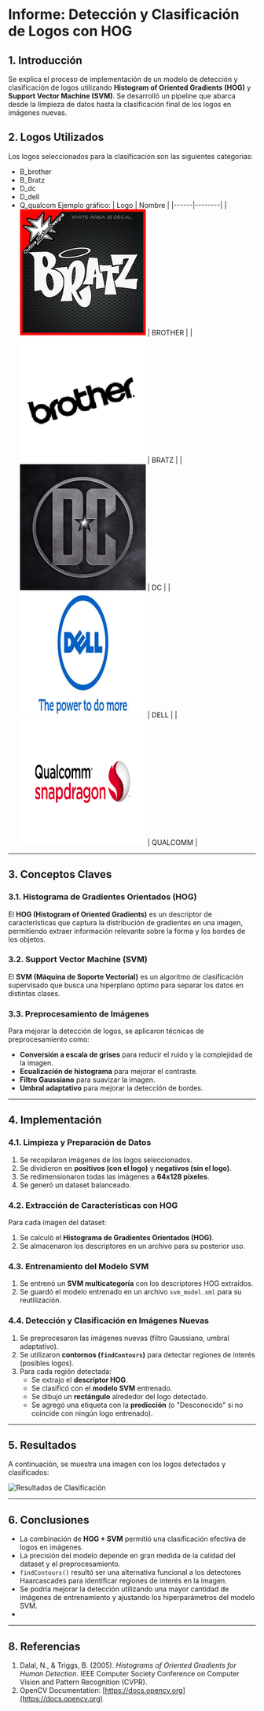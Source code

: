 # **Informe: Detección y Clasificación de Logos con HOG**

## **1. Introducción**
Se explica el proceso de implementación de un modelo de detección y clasificación de logos utilizando **Histogram of Oriented Gradients (HOG)** y **Support Vector Machine (SVM)**. Se desarrolló un pipeline que abarca desde la limpieza de datos hasta la clasificación final de los logos en imágenes nuevas.

## **2. Logos Utilizados**
Los logos seleccionados para la clasificación son las siguientes categorias:
- B_brother
- B_Bratz
- D_dc
- D_dell
- Q_qualcom
Ejemplo gráfico:
| Logo | Nombre |
|------|--------|
| ![B_brother](/logos/B_bratz/B_bratz_10.png) | BROTHER |
| ![B_Bratz](logos/B_brother/B_brother_10.png) | BRATZ |
| ![D_dc](logos/D_dc/D_dc_10.png) | DC |
| ![D_dell](logos/D_dell/D_dell_10.png) | DELL |
| ![Q_qualcom](logos/Q_qualcomm/Q_qualcomm_10.png) | QUALCOMM |

---

## **3. Conceptos Claves**
### **3.1. Histograma de Gradientes Orientados (HOG)**
El **HOG (Histogram of Oriented Gradients)** es un descriptor de características que captura la distribución de gradientes en una imagen, permitiendo extraer información relevante sobre la forma y los bordes de los objetos.

### **3.2. Support Vector Machine (SVM)**
El **SVM (Máquina de Soporte Vectorial)** es un algoritmo de clasificación supervisado que busca una hiperplano óptimo para separar los datos en distintas clases.

### **3.3. Preprocesamiento de Imágenes**
Para mejorar la detección de logos, se aplicaron técnicas de preprocesamiento como:
- **Conversión a escala de grises** para reducir el ruido y la complejidad de la imagen.
- **Ecualización de histograma** para mejorar el contraste.
- **Filtro Gaussiano** para suavizar la imagen.
- **Umbral adaptativo** para mejorar la detección de bordes.

---

## **4. Implementación**
### **4.1. Limpieza y Preparación de Datos**
1. Se recopilaron imágenes de los logos seleccionados.
2. Se dividieron en **positivos (con el logo)** y **negativos (sin el logo)**.
3. Se redimensionaron todas las imágenes a **64x128 píxeles**.
4. Se generó un dataset balanceado.

### **4.2. Extracción de Características con HOG**
Para cada imagen del dataset:
1. Se calculó el **Histograma de Gradientes Orientados (HOG)**.
2. Se almacenaron los descriptores en un archivo para su posterior uso.

### **4.3. Entrenamiento del Modelo SVM**
1. Se entrenó un **SVM multicategoría** con los descriptores HOG extraídos.
2. Se guardó el modelo entrenado en un archivo `svm_model.xml` para su reutilización.

### **4.4. Detección y Clasificación en Imágenes Nuevas**
1. Se preprocesaron las imágenes nuevas (filtro Gaussiano, umbral adaptativo).
2. Se utilizaron **contornos (`findContours`)** para detectar regiones de interés (posibles logos).
3. Para cada región detectada:
   - Se extrajo el **descriptor HOG**.
   - Se clasificó con el **modelo SVM** entrenado.
   - Se dibujó un **rectángulo** alrededor del logo detectado.
   - Se agregó una etiqueta con la **predicción** (o "Desconocido" si no coincide con ningún logo entrenado).

---

## **5. Resultados**
A continuación, se muestra una imagen con los logos detectados y clasificados:

![Resultados de Clasificación](ruta/resultados.png)

---

## **6. Conclusiones**
- La combinación de **HOG + SVM** permitió una clasificación efectiva de logos en imágenes.
- La precisión del modelo depende en gran medida de la calidad del dataset y el preprocesamiento.
- `findContours()` resultó ser una alternativa funcional a los detectores Haarcascades para identificar regiones de interés en la imagen.
- Se podría mejorar la detección utilizando una mayor cantidad de imágenes de entrenamiento y ajustando los hiperparámetros del modelo SVM.
- 
---

## **8. Referencias**
1. Dalal, N., & Triggs, B. (2005). *Histograms of Oriented Gradients for Human Detection*. IEEE Computer Society Conference on Computer Vision and Pattern Recognition (CVPR).
2. OpenCV Documentation: [https://docs.opencv.org](https://docs.opencv.org)
